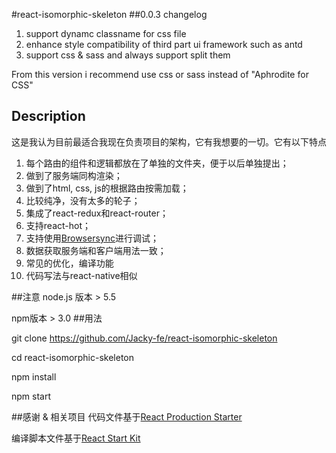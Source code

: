 #react-isomorphic-skeleton
##0.0.3 changelog


1. support dynamc classname for css file
2. enhance style compatibility of third part ui framework such as antd
3. support css & sass and always support split them



From this version i recommend use css or sass instead of "Aphrodite for CSS"

## Description
这是我认为目前最适合我现在负责项目的架构，它有我想要的一切。它有以下特点

1. 每个路由的组件和逻辑都放在了单独的文件夹，便于以后单独提出；
2. 做到了服务端同构渲染；
3. 做到了html, css, js的根据路由按需加载；
4. 比较纯净，没有太多的轮子；
5. 集成了react-redux和react-router；
6. 支持react-hot；
7. 支持使用[Browsersync](https://browsersync.io)进行调试；
8. 数据获取服务端和客户端用法一致；
9. 常见的优化，编译功能
10. 代码写法与react-native相似


##注意
node.js 版本 > 5.5

npm版本 > 3.0
##用法


git clone https://github.com/Jacky-fe/react-isomorphic-skeleton

cd react-isomorphic-skeleton

npm install

npm start 

##感谢 & 相关项目
代码文件基于[React Production Starter](https://github.com/jaredpalmer/react-production-starter)

编译脚本文件基于[React Start Kit](https://github.com/kriasoft/react-starter-kit)




